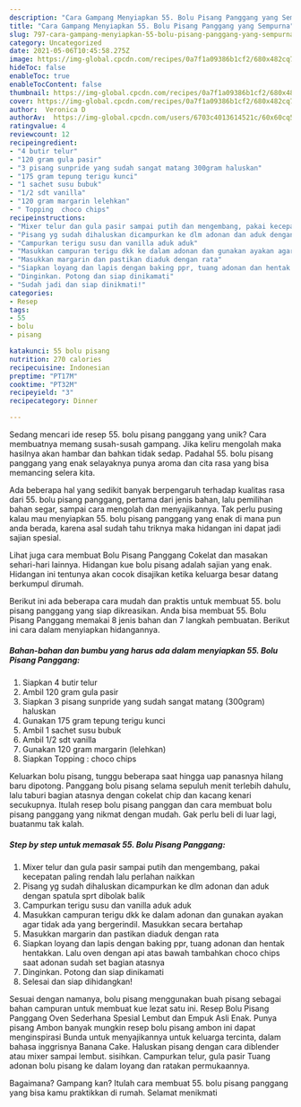 ```yaml
---
description: "Cara Gampang Menyiapkan 55. Bolu Pisang Panggang yang Sempurna"
title: "Cara Gampang Menyiapkan 55. Bolu Pisang Panggang yang Sempurna"
slug: 797-cara-gampang-menyiapkan-55-bolu-pisang-panggang-yang-sempurna
category: Uncategorized
date: 2021-05-06T10:45:58.275Z
image: https://img-global.cpcdn.com/recipes/0a7f1a09386b1cf2/680x482cq70/55-bolu-pisang-panggang-foto-resep-utama.jpg
hideToc: false
enableToc: true
enableTocContent: false
thumbnail: https://img-global.cpcdn.com/recipes/0a7f1a09386b1cf2/680x482cq70/55-bolu-pisang-panggang-foto-resep-utama.jpg
cover: https://img-global.cpcdn.com/recipes/0a7f1a09386b1cf2/680x482cq70/55-bolu-pisang-panggang-foto-resep-utama.jpg
author:  Veronica D
authorAv:  https://img-global.cpcdn.com/users/6703c4013614521c/60x60cq50/avatar.jpg
ratingvalue: 4
reviewcount: 12
recipeingredient:
- "4 butir telur"
- "120 gram gula pasir"
- "3 pisang sunpride yang sudah sangat matang 300gram haluskan"
- "175 gram tepung terigu kunci"
- "1 sachet susu bubuk"
- "1/2 sdt vanilla"
- "120 gram margarin lelehkan"
- " Topping  choco chips"
recipeinstructions:
- "Mixer telur dan gula pasir sampai putih dan mengembang, pakai kecepatan paling rendah lalu perlahan naikkan"
- "Pisang yg sudah dihaluskan dicampurkan ke dlm adonan dan aduk dengan spatula sprt dibolak balik"
- "Campurkan terigu susu dan vanilla aduk aduk"
- "Masukkan campuran terigu dkk ke dalam adonan dan gunakan ayakan agar tidak ada yang bergerindil. Masukkan secara bertahap"
- "Masukkan margarin dan pastikan diaduk dengan rata"
- "Siapkan loyang dan lapis dengan baking ppr, tuang adonan dan hentak hentakkan. Lalu oven dengan api atas bawah tambahkan choco chips saat adonan sudah set bagian atasnya"
- "Dinginkan. Potong dan siap dinikamati"
- "Sudah jadi dan siap dinikmati!"
categories:
- Resep
tags:
- 55
- bolu
- pisang

katakunci: 55 bolu pisang 
nutrition: 270 calories
recipecuisine: Indonesian
preptime: "PT17M"
cooktime: "PT32M"
recipeyield: "3"
recipecategory: Dinner

---
```



Sedang mencari ide resep 55. bolu pisang panggang yang unik? Cara membuatnya memang susah-susah gampang. Jika keliru mengolah maka hasilnya akan hambar dan bahkan tidak sedap. Padahal 55. bolu pisang panggang yang enak selayaknya punya aroma dan cita rasa yang bisa memancing selera kita.


Ada beberapa hal yang sedikit banyak berpengaruh terhadap kualitas rasa dari 55. bolu pisang panggang, pertama dari jenis bahan, lalu pemilihan bahan segar, sampai cara mengolah dan menyajikannya. Tak perlu pusing kalau mau menyiapkan 55. bolu pisang panggang yang enak di mana pun anda berada, karena asal sudah tahu triknya maka hidangan ini dapat jadi sajian spesial.

Lihat juga cara membuat Bolu Pisang Panggang Cokelat dan masakan sehari-hari lainnya. Hidangan kue bolu pisang adalah sajian yang enak. Hidangan ini tentunya akan cocok disajikan ketika keluarga besar datang berkumpul dirumah.


Berikut ini ada beberapa cara mudah dan praktis untuk membuat 55. bolu pisang panggang yang siap dikreasikan. Anda bisa membuat 55. Bolu Pisang Panggang memakai 8 jenis bahan dan 7 langkah pembuatan. Berikut ini cara dalam menyiapkan hidangannya.

<!--inarticleads1-->

##### Bahan-bahan dan bumbu yang harus ada dalam menyiapkan 55. Bolu Pisang Panggang:

1. Siapkan 4 butir telur
1. Ambil 120 gram gula pasir
1. Siapkan 3 pisang sunpride yang sudah sangat matang (300gram) haluskan
1. Gunakan 175 gram tepung terigu kunci
1. Ambil 1 sachet susu bubuk
1. Ambil 1/2 sdt vanilla
1. Gunakan 120 gram margarin (lelehkan)
1. Siapkan  Topping : choco chips


Keluarkan bolu pisang, tunggu beberapa saat hingga uap panasnya hilang baru dipotong. Panggang bolu pisang selama sepuluh menit terlebih dahulu, lalu taburi bagian atasnya dengan cokelat chip dan kacang kenari secukupnya. Itulah resep bolu pisang panggan dan cara membuat bolu pisang panggang yang nikmat dengan mudah. Gak perlu beli di luar lagi, buatanmu tak kalah. 

<!--inarticleads2-->

##### Step by step untuk memasak 55. Bolu Pisang Panggang:

1. Mixer telur dan gula pasir sampai putih dan mengembang, pakai kecepatan paling rendah lalu perlahan naikkan
1. Pisang yg sudah dihaluskan dicampurkan ke dlm adonan dan aduk dengan spatula sprt dibolak balik
1. Campurkan terigu susu dan vanilla aduk aduk
1. Masukkan campuran terigu dkk ke dalam adonan dan gunakan ayakan agar tidak ada yang bergerindil. Masukkan secara bertahap
1. Masukkan margarin dan pastikan diaduk dengan rata
1. Siapkan loyang dan lapis dengan baking ppr, tuang adonan dan hentak hentakkan. Lalu oven dengan api atas bawah tambahkan choco chips saat adonan sudah set bagian atasnya
1. Dinginkan. Potong dan siap dinikamati
1. Selesai dan siap dihidangkan!

Sesuai dengan namanya, bolu pisang menggunakan buah pisang sebagai bahan campuran untuk membuat kue lezat satu ini. Resep Bolu Pisang Panggang Oven Sederhana Spesial Lembut dan Empuk Asli Enak. Punya pisang Ambon banyak mungkin resep bolu pisang ambon ini dapat menginspirasi Bunda untuk menyajikannya untuk keluarga tercinta, dalam bahasa inggrisnya Banana Cake. Haluskan pisang dengan cara diblender atau mixer sampai lembut. sisihkan. Campurkan telur, gula pasir Tuang adonan bolu pisang ke dalam loyang dan ratakan permukaannya. 

Bagaimana? Gampang kan? Itulah cara membuat 55. bolu pisang panggang yang bisa kamu praktikkan di rumah. Selamat menikmati
